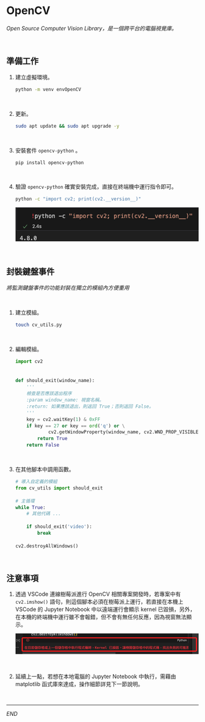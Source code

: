 # OpenCV

_Open Source Computer Vision Library，是一個跨平台的電腦視覺庫。_

<br>

## 準備工作

1. 建立虛擬環境。

    ```bash
    python -m venv envOpenCV
    ```

<br>

2. 更新。

    ```bash
    sudo apt update && sudo apt upgrade -y
    ```

<br>

3. 安裝套件 `opencv-python` 。

    ```bash
    pip install opencv-python
    ```

<br>

4. 驗證 `opencv-python` 確實安裝完成，直接在終端機中運行指令即可。

    ```bash
    python -c "import cv2; print(cv2.__version__)"
    ```

    ![](images/img_01.png)

<br>

## 封裝鍵盤事件

_將監測鍵盤事件的功能封裝在獨立的模組內方便重用_

<br>

1. 建立模組。

    ```bash
    touch cv_utils.py
    ```
<br>

2. 編輯模組。

    ```python
    import cv2


    def should_exit(window_name):
        '''
        檢查是否應該退出程序
        :param window_name: 視窗名稱。
        :return: 如果應該退出，則返回 True；否則返回 False。
        '''
        key = cv2.waitKey(1) & 0xFF
        if key == 27 or key == ord('q') or \
                cv2.getWindowProperty(window_name, cv2.WND_PROP_VISIBLE) < 1:
            return True
        return False
    
    ```

<br>

3. 在其他腳本中調用函數。

    ```python
    # 導入自定義的模組
    from cv_utils import should_exit

    # 主循環
    while True:
        # 其他代碼 ...

        if should_exit('video'):
            break

    cv2.destroyAllWindows()
    ```

<br>

## 注意事項

1. 透過 VSCode 連線樹莓派進行 OpenCV 相關專案開發時，若專案中有 `cv2.imshow()` 語句，則這個腳本必須在樹莓派上運行，若直接在本機上 VSCode 的 Jupyter Notebook 中以遠端運行會顯示 kernel 已毀損，另外，在本機的終端機中運行雖不會報錯，但不會有無任何反應，因為視窗無法顯示。
   
    ![](images/img_02.png)

<br>

2. 延續上一點，若想在本地電腦的 Jupyter Notebook 中執行，需藉由 matplotlib 函式庫來達成，操作細節詳見下一節說明。

<br>

---

_END_